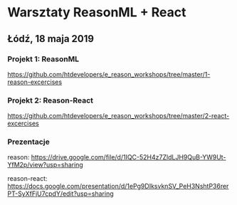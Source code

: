 # Warsztaty ReasonML + React

## Łódź, 18 maja 2019

### Projekt 1: ReasonML

https://github.com/htdevelopers/e_reason_workshops/tree/master/1-reason-excercises

### Projekt 2: Reason-React

https://github.com/htdevelopers/e_reason_workshops/tree/master/2-react-excercises

### Prezentacje

reason: https://drive.google.com/file/d/1IQC-52H4z7ZldLJH9QuB-YW9Ut-YfM2p/view?usp=sharing

reason-react: https://docs.google.com/presentation/d/1ePg9DIksvknSV_PeH3NshtP36rerPT-SyXfFjU7cpdY/edit?usp=sharing
